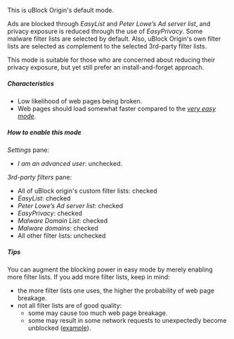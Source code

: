 This is uBlock Origin's default mode.

Ads are blocked through _EasyList_ and _Peter Lowe’s Ad server list_, and privacy exposure is reduced through the use of _EasyPrivacy_. Some malware filter lists are selected by default. Also, uBlock Origin's own filter lists are selected as complement to the selected 3rd-party filter lists.

This mode is suitable for those who are concerned about reducing their privacy exposure, but yet still prefer an install-and-forget approach.

##### Characteristics

- Low likelihood of web pages being broken.
- Web pages should load somewhat faster compared to the [_very easy mode_](https://github.com/gorhill/uBlock/wiki/Blocking-mode:-very-easy-mode).

##### How to enable this mode

_Settings_ pane:
- _I am an advanced user_: unchecked.

_3rd-party filters_ pane:
- All of uBlock origin's custom filter lists: checked
- _EasyList_: checked
- _Peter Lowe’s Ad server list_: checked
- _EasyPrivacy_: checked
- _Malware Domain List‎_: checked
- _Malware domains_: checked
- All other filter lists: unchecked

##### Tips

You can augment the blocking power in easy mode by merely enabling more filter lists. If you add more filter lists, keep in mind:

- the more filter lists one uses, the higher the probability of web page breakage.
- not all filter lists are of good quality:
    - some may cause too much web page breakage.
    - some may result in some network requests to unexpectedly become unblocked ([example](https://github.com/gorhill/uBlock/issues/357)).

